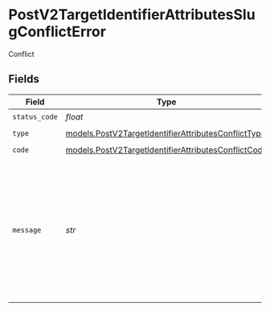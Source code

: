 # PostV2TargetIdentifierAttributesSlugConflictError

Conflict


## Fields

| Field                                                                                                            | Type                                                                                                             | Required                                                                                                         | Description                                                                                                      | Example                                                                                                          |
| ---------------------------------------------------------------------------------------------------------------- | ---------------------------------------------------------------------------------------------------------------- | ---------------------------------------------------------------------------------------------------------------- | ---------------------------------------------------------------------------------------------------------------- | ---------------------------------------------------------------------------------------------------------------- |
| `status_code`                                                                                                    | *float*                                                                                                          | :heavy_check_mark:                                                                                               | N/A                                                                                                              |                                                                                                                  |
| `type`                                                                                                           | [models.PostV2TargetIdentifierAttributesConflictType](../models/postv2targetidentifierattributesconflicttype.md) | :heavy_check_mark:                                                                                               | N/A                                                                                                              |                                                                                                                  |
| `code`                                                                                                           | [models.PostV2TargetIdentifierAttributesConflictCode](../models/postv2targetidentifierattributesconflictcode.md) | :heavy_check_mark:                                                                                               | N/A                                                                                                              |                                                                                                                  |
| `message`                                                                                                        | *str*                                                                                                            | :heavy_check_mark:                                                                                               | N/A                                                                                                              | An attribute with the same API slug already exists on this list. Please choose a different API slug.             |